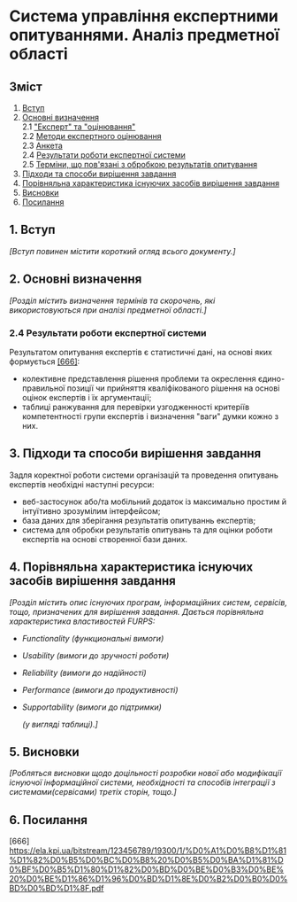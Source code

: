 # Система управління експертними опитуваннями. Аналіз предметної області

## Зміст

1. [Вступ](#article1)
2. [Основні визначення](#article2)  
   2.1 ["Експерт" та "оцінювання"](#article21)  
   2.2 [Методи експертного оцінювання](#article22)  
   2.3 [Анкета](#article23)  
   2.4 [Результати роботи експертної системи](#article24)  
   2.5 [Терміни, що пов'язані з обробкою результатів опитування](#article25)
3. [Підходи та способи вирішення завдання](#article3)
4. [Порівняльна характеристика існуючих засобів вирішення завдання](#article4)
5. [Висновки](#article5)
6. [Посилання](#article6)

## <a name="article1">1. Вступ

_[Вступ повинен містити короткий огляд всього документу.]_

## <a name="article2">2. Основні визначення</a>

_[Розділ містить визначення термінів та скорочень, які використовуються при аналізі предметної області.]_

### <a name="article24">2.4 Результати роботи експертної системи</a>

Результатом опитування експертів є статистичні дані, на основі яких формується [[666]](#link666):

- колективне представлення рішення проблеми та окреслення єдино-правильної позиції чи прийняття кваліфікованого рішення на основі оцінок експертів і їх аргументації;
- таблиці ранжування для перевірки узгодженності критеріїв компетентності групи експертів і визначення "ваги" думки кожно з них.

## <a name="article3">3. Підходи та способи вирішення завдання</a>

Задля коректної роботи системи організацій та проведення опитувань експертів необхідні наступні ресурси:

- веб-застосунок або/та мобільний додаток із максимально простим й інтуїтивно зрозумілим інтерфейсом;
- база даних для зберігання результатів опитуваннь експертів;
- система для обробки результатів опитувань та для оцінки роботи експертів на основі створенної бази даних.

## <a name="article4">4. Порівняльна характеристика існуючих засобів вирішення завдання</a>

_[Розділ містить опис існуючих програм, інформаційних систем, сервісів, тощо, призначених для вирішення
завдання. Дається порівняльна характеристика властивостей FURPS:_

- _Functionality (функциональні вимоги)_
- _Usability (вимоги до зручності роботи)_
- _Reliability (вимоги до надійності)_
- _Performance (вимоги до продуктивності)_
- _Supportability (вимоги до підтримки)_

  _(у вигляді таблиці).]_

## <a name="article5">5. Висновки</a>

_[Робляться висновки щодо доцільності розробки нової або модифікації існуючої інформаційної системи, необхідності та способів інтеграції з системами(сервісами) третіх сторін, тощо.]_

## <a name="article6">6. Посилання</a>

<a name="link666">[666] https://ela.kpi.ua/bitstream/123456789/19300/1/%D0%A1%D0%B8%D1%81%D1%82%D0%B5%D0%BC%D0%B8%20%D0%B5%D0%BA%D1%81%D0%BF%D0%B5%D1%80%D1%82%D0%BD%D0%BE%D0%B3%D0%BE%20%D0%BE%D1%86%D1%96%D0%BD%D1%8E%D0%B2%D0%B0%D0%BD%D0%BD%D1%8F.pdf</a>

